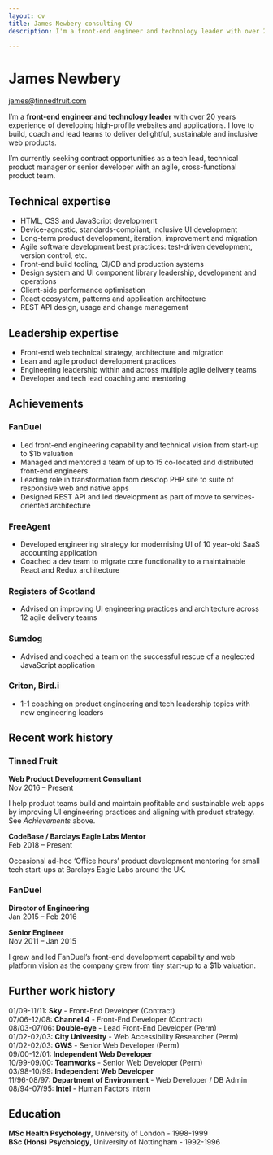 ```yaml
---
layout: cv
title: James Newbery consulting CV
description: I'm a front-end engineer and technology leader with over 20 years experience of developing high-profile web sites and applications.

---
```


# James Newbery

[james@tinnedfruit.com](mailto:james@tinnedfruit.com)

I’m a __front-end engineer and technology leader__ with over 20 years experience of developing high-profile websites and applications. I love to build, coach and lead teams to deliver delightful, sustainable and inclusive web products.

I’m currently seeking contract opportunities as a tech lead, technical product manager or senior developer with an agile, cross-functional product team.

## Technical expertise

* HTML, CSS and JavaScript development
* Device-agnostic, standards-compliant, inclusive UI development
* Long-term product development, iteration, improvement and migration
* Agile software development best practices: test-driven development, version control, etc.
* Front-end build tooling, CI/CD and production systems
* Design system and UI component library leadership, development and operations
* Client-side performance optimisation
* React ecosystem, patterns and application architecture
* REST API design, usage and change management

## Leadership expertise

* Front-end web technical strategy, architecture and migration
* Lean and agile product development practices
* Engineering leadership within and across multiple agile delivery teams
* Developer and tech lead coaching and mentoring

## Achievements

### FanDuel

* Led front-end engineering capability and technical vision from start-up to $1b valuation
* Managed and mentored a team of up to 15 co-located and distributed front-end engineers 
* Leading role in transformation from desktop PHP site to suite of responsive web and native apps
* Designed REST API and led development as part of move to services-oriented architecture

### FreeAgent

* Developed engineering strategy for modernising UI of 10 year-old SaaS accounting application
* Coached a dev team to migrate core functionality to a maintainable React and Redux architecture

### Registers of Scotland

* Advised on improving UI engineering practices and architecture across 12 agile delivery teams

### Sumdog

* Advised and coached a team on the successful rescue of a neglected JavaScript application

### Criton, Bird.i

* 1-1 coaching on product engineering and tech leadership topics with new engineering leaders

## Recent work history

### Tinned Fruit

__Web Product Development Consultant__<br>
Nov 2016 – Present

I help product teams build and maintain profitable and sustainable web apps by improving UI engineering practices and aligning with product strategy. See _Achievements_ above.

__CodeBase / Barclays Eagle Labs Mentor__<br>
Feb 2018 – Present

Occasional ad-hoc ‘Office hours’ product development mentoring for small tech start-ups at Barclays Eagle Labs around the UK.

### FanDuel

__Director of Engineering__<br>
Jan 2015 – Feb 2016

__Senior Engineer__<br>
Nov 2011 – Jan 2015

I grew and led FanDuel’s front-end development capability and web platform vision as the company grew from tiny start-up to a $1b valuation.

## Further work history

01/09-11/11: __Sky__ - Front-End Developer (Contract)<br>
07/06-12/08: __Channel 4__ - Front-End Developer (Contract) <br>
08/03-07/06: __Double-eye__ - Lead Front-End Developer (Perm)<br>
01/02-02/03: __City University__ - Web Accessibility Researcher (Perm)<br>
01/02-02/03: __GWS__ - Senior Web Developer (Perm)<br>
09/00-12/01: __Independent Web Developer__<br>
10/99-09/00: __Teamworks__ - Senior Web Developer (Perm)<br>
03/98-10/99: __Independent Web Developer__<br>
11/96-08/97: __Department of Environment__ - Web Developer / DB Admin<br>
08/94-07/95: __Intel__ - Human Factors Intern

## Education

__MSc Health Psychology__, University of London - 1998-1999<br>
__BSc (Hons) Psychology__, University of Nottingham - 1992-1996
